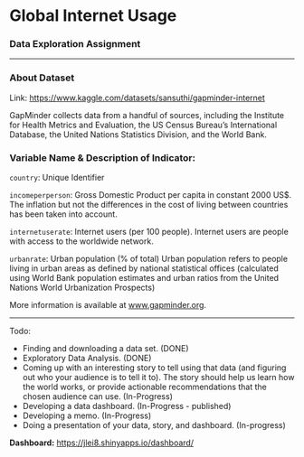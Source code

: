 # Global Internet Usage

### Data Exploration Assignment

---

### About Dataset
Link: https://www.kaggle.com/datasets/sansuthi/gapminder-internet

GapMinder collects data from a handful of sources, including the Institute for Health Metrics and Evaluation, the US Census Bureau’s International Database, the United Nations Statistics Division, and the World Bank.

### Variable Name & Description of Indicator:
`country`: Unique Identifier

`incomeperperson`: Gross Domestic Product per capita in constant 2000 US$. The inflation but not the differences in the cost of living between countries has been taken into account.

`internetuserate`: Internet users (per 100 people). Internet users are people with access to the worldwide network.

`urbanrate`: Urban population (% of total) Urban population refers to people living in urban areas as defined by national statistical offices (calculated using World Bank population estimates and urban ratios from the United Nations World Urbanization Prospects)

More information is available at www.gapminder.org.

--- 
Todo:
  - Finding and downloading a data set. (DONE)
  - Exploratory Data Analysis. (DONE)
  - Coming up with an interesting story to tell using that data (and figuring out who your audience is to tell it to). The story should help us learn how the world works, or provide actionable recommendations that the chosen audience can use. (In-Progress)
  - Developing a data dashboard. (In-Progress - published)
  - Developing a memo. (In-Progress)
  - Doing a presentation of your data, story, and dashboard. (In-progress)


**Dashboard:** https://jlei8.shinyapps.io/dashboard/
